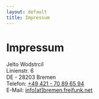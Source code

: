 ```yaml
---
layout: default
title: Impressum
---
```

# Impressum

<div itemscope itemtype='http://schema.org/Person'>
  <div itemprop='name'>Jelto Wodstrcil</div>
  <div itemprop='address' itemscope itemtype='http://schema.org/PostalAddress'>
  <div itemprop='streetaddress'>Linienstr. 6</div>
  <div>
    <span itemprop='addressCountry'>DE</span>
    -
    <span itemprop='postalCode'>28203</span>
    <span class='addressLocality'>Bremen</span>
  </div>
</div>

<div itemprop='contactPoint' itemscope itemtype='http://schema.org/ContactPoint'>
  <meta content='work' itemprop='ContactType'>
  <div>
    Telefon:
    <a href='tel:+4942170896594' itemprop='telephone'>+49 421 - 70 89 65 94</a>
  </div>
  <div>
    E-Mail: <a href='mailto:info@bremen.freifunk.net'>info[at]bremen.freifunk.net</a>
  </div>
</div>
